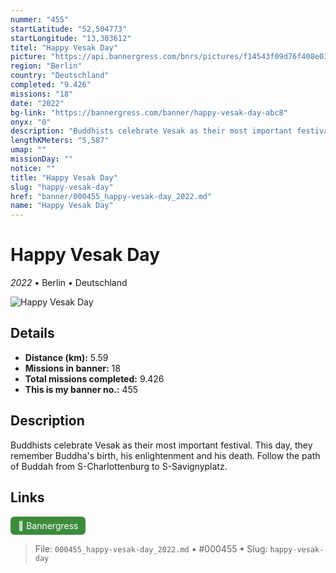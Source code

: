 ```yaml
---
nummer: "455"
startLatitude: "52,504773"
startLongitude: "13,303612"
titel: "Happy Vesak Day"
picture: "https://api.bannergress.com/bnrs/pictures/f14543f09d76f408e034faac2f60f883"
region: "Berlin"
country: "Deutschland"
completed: "9.426"
missions: "18"
date: "2022"
bg-link: "https://bannergress.com/banner/happy-vesak-day-abc8"
onyx: "0"
description: "Buddhists celebrate Vesak as their most important festival. This day, they remember Buddha's birth, his enlightenment and his death. Follow the path of Buddah from S-Charlottenburg to S-Savignyplatz."
lengthKMeters: "5,587"
umap: ""
missionDay: ""
notice: ""
title: "Happy Vesak Day"
slug: "happy-vesak-day"
href: "banner/000455_happy-vesak-day_2022.md"
name: "Happy Vesak Day"
---
```

# Happy Vesak Day

*2022* • Berlin • Deutschland

![Happy Vesak Day](https://api.bannergress.com/bnrs/pictures/f14543f09d76f408e034faac2f60f883)



## Details
- **Distance (km):** 5.59
- **Missions in banner:** 18
- **Total missions completed:** 9.426
- **This is my banner no.:** 455



## Description
Buddhists celebrate Vesak as their most important festival. This day, they remember Buddha's birth, his enlightenment and his death. Follow the path of Buddah from S-Charlottenburg to S-Savignyplatz.



## Links
<a href="https://bannergress.com/banner/happy-vesak-day-abc8" target="_blank" style="display:inline-block;margin-right:8px;padding:6px 12px;background:#3c8b3c;color:#fff;text-decoration:none;border-radius:6px;">🔗 Bannergress</a>



> File: `000455_happy-vesak-day_2022.md`
> • #000455
> • Slug: `happy-vesak-day`
